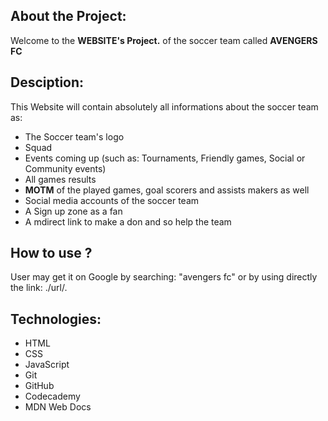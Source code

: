 ## About the Project:

Welcome to the **WEBSITE's Project.** of the soccer team called **AVENGERS FC**

## Desciption:

This Website will contain absolutely all informations about the soccer team as:

+ The Soccer team's logo
+ Squad
+ Events coming up (such as: Tournaments, Friendly games, Social or Community events)
+ All games results
+ **MOTM** of the played games, goal scorers and assists makers as well
+ Social media accounts of the soccer team
+ A Sign up zone as a fan
+ A mdirect link to make a don and so help the team

## How to use ?

User may get it on Google by searching: "avengers fc" or by using directly the link: ./url/.

## Technologies:

- HTML
- CSS
- JavaScript
- Git
- GitHub
- Codecademy
- MDN Web Docs